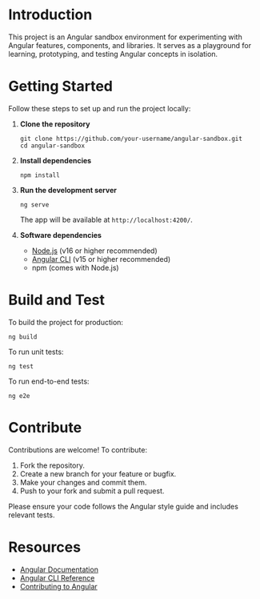 # Introduction 
This project is an Angular sandbox environment for experimenting with Angular features, components, and libraries. It serves as a playground for learning, prototyping, and testing Angular concepts in isolation.

# Getting Started

Follow these steps to set up and run the project locally:

1. **Clone the repository**
   ```
   git clone https://github.com/your-username/angular-sandbox.git
   cd angular-sandbox
   ```

2. **Install dependencies**
   ```
   npm install
   ```

3. **Run the development server**
   ```
   ng serve
   ```
   The app will be available at `http://localhost:4200/`.

4. **Software dependencies**
   - [Node.js](https://nodejs.org/) (v16 or higher recommended)
   - [Angular CLI](https://angular.io/cli) (v15 or higher recommended)
   - npm (comes with Node.js)

# Build and Test

To build the project for production:
```
ng build
```

To run unit tests:
```
ng test
```

To run end-to-end tests:
```
ng e2e
```

# Contribute

Contributions are welcome! To contribute:

1. Fork the repository.
2. Create a new branch for your feature or bugfix.
3. Make your changes and commit them.
4. Push to your fork and submit a pull request.

Please ensure your code follows the Angular style guide and includes relevant tests.

# Resources

- [Angular Documentation](https://angular.io/docs)
- [Angular CLI Reference](https://angular.io/cli)
- [Contributing to Angular](https://github.com/angular/angular/blob/main/CONTRIBUTING.md)